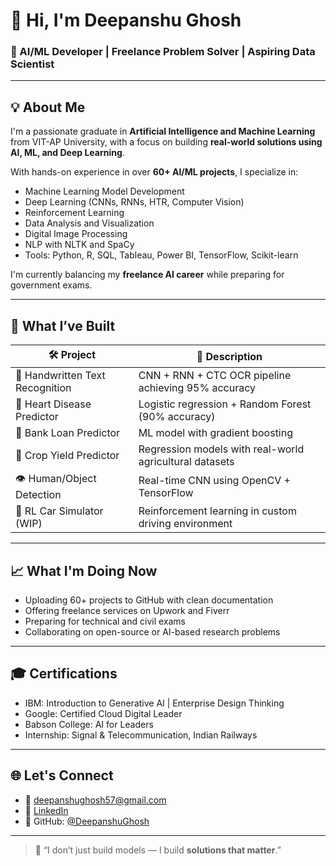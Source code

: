 # 👋 Hi, I'm Deepanshu Ghosh

### 🧠 AI/ML Developer | Freelance Problem Solver | Aspiring Data Scientist

---

## 💡 About Me

I'm a passionate graduate in **Artificial Intelligence and Machine Learning** from VIT-AP University, with a focus on building **real-world solutions using AI, ML, and Deep Learning**.

With hands-on experience in over **60+ AI/ML projects**, I specialize in:
- Machine Learning Model Development
- Deep Learning (CNNs, RNNs, HTR, Computer Vision)
- Reinforcement Learning
- Data Analysis and Visualization
- Digital Image Processing
- NLP with NLTK and SpaCy
- Tools: Python, R, SQL, Tableau, Power BI, TensorFlow, Scikit-learn

I'm currently balancing my **freelance AI career** while preparing for government exams.

---

## 🚀 What I’ve Built

| 🛠️ Project | 💬 Description |
|------------|----------------|
| 📝 Handwritten Text Recognition | CNN + RNN + CTC OCR pipeline achieving 95% accuracy |
| 🧠 Heart Disease Predictor | Logistic regression + Random Forest (90% accuracy) |
| 🧾 Bank Loan Predictor | ML model with gradient boosting |
| 🌾 Crop Yield Predictor | Regression models with real-world agricultural datasets |
| 👁️ Human/Object Detection | Real-time CNN using OpenCV + TensorFlow |
| 🤖 RL Car Simulator (WIP) | Reinforcement learning in custom driving environment |

---

## 📈 What I'm Doing Now

- Uploading 60+ projects to GitHub with clean documentation  
- Offering freelance services on Upwork and Fiverr  
- Preparing for technical and civil exams  
- Collaborating on open-source or AI-based research problems

---

## 🎓 Certifications

- IBM: Introduction to Generative AI | Enterprise Design Thinking  
- Google: Certified Cloud Digital Leader  
- Babson College: AI for Leaders  
- Internship: Signal & Telecommunication, Indian Railways

---

## 🌐 Let's Connect

- 📧 [deepanshughosh57@gmail.com](mailto:deepanshughosh57@gmail.com)  
- 💼 [LinkedIn](https://www.linkedin.com/in/deepanshu-ghosh-12a21724a)  
- 📌 GitHub: [@DeepanshuGhosh](https://github.com/DeepanshuGhosh)

---

> 📍 “I don’t just build models — I build **solutions that matter**.”



<!---
DeepanshuGhosh/DeepanshuGhosh is a ✨ special ✨ repository because its `README.md` (this file) appears on your GitHub profile.
You can click the Preview link to take a look at your changes.
--->
